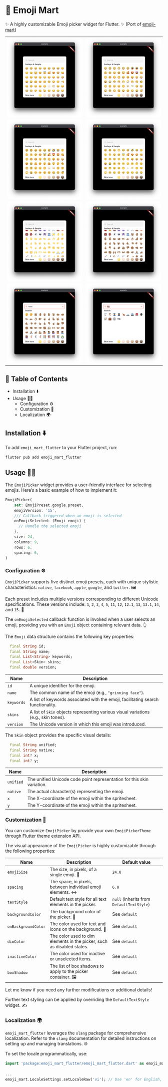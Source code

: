 # 🏪 Emoji Mart

✨ A highly customizable Emoji picker widget for Flutter. ✨ (Port of [emoji-mart](https://github.com/missive/emoji-mart))

|                                                                                                            |                                                                                                            |
| ---------------------------------------------------------------------------------------------------------- | ---------------------------------------------------------------------------------------------------------- |
| ![](https://raw.githubusercontent.com/definev/emoji_mart.dart/main/emoji_mart_flutter/assets/apple.png)    | ![](https://raw.githubusercontent.com/definev/emoji_mart.dart/main/emoji_mart_flutter/assets/facebook.png) |
| ![](https://raw.githubusercontent.com/definev/emoji_mart.dart/main/emoji_mart_flutter/assets/twitter.png)  | ![](https://raw.githubusercontent.com/definev/emoji_mart.dart/main/emoji_mart_flutter/assets/google.png)   |
| ![](https://raw.githubusercontent.com/definev/emoji_mart.dart/main/emoji_mart_flutter/assets/skin-1.png)   | ![](https://raw.githubusercontent.com/definev/emoji_mart.dart/main/emoji_mart_flutter/assets/skin-2.png)   |
| ![](https://raw.githubusercontent.com/definev/emoji_mart.dart/main/emoji_mart_flutter/assets/search-1.png) | ![](https://raw.githubusercontent.com/definev/emoji_mart.dart/main/emoji_mart_flutter/assets/search-2.png) |

## 📖 Table of Contents

- Installation ⬇️
- Usage 🧑‍💻
    - Configuration ⚙️
    - Customization 🎨
    - Localization 🌍

## Installation ⬇️

To add `emoji_mart_flutter` to your Flutter project, run:

```shell
flutter pub add emoji_mart_flutter
```

## Usage 🧑‍💻

The `EmojiPicker` widget provides a user-friendly interface for selecting emojis. Here’s a basic example of how to implement it:

```dart
EmojiPicker(
    set: EmojiPreset.google.preset,
    emojiVersion: '15',
    /// Callback triggered when an emoji is selected
    onEmojiSelected: (Emoji emoji) {
      // Handle the selected emoji
    },
    size: 24,
    columns: 9,
    rows: 6,
    spacing: 6,
)
```

### Configuration ⚙️

`EmojiPicker` supports five distinct emoji presets, each with unique stylistic characteristics: `native`, `facebook`, `apple`, `google`, and `twitter`. 🖼️

Each preset includes multiple versions corresponding to different Unicode specifications. These versions include: `1`, `2`, `3`, `4`, `5`, `11`, `12`, `12.1`, `13`, `13.1`, `14`, and `15`. 🔢

The `onEmojiSelected` callback function is invoked when a user selects an emoji, providing you with an `Emoji` object containing relevant data. 👆

The `Emoji` data structure contains the following key properties:

```dart
  final String id;
  final String name;
  final List<String> keywords;
  final List<Skin> skins;
  final double version;
```

| Name       | Description                                                                         |
| ---------- | ----------------------------------------------------------------------------------- |
| `id`       | A unique identifier for the emoji.                                                  |
| `name`     | The common name of the emoji (e.g., `"grinning face"`).                             |
| `keywords` | A list of keywords associated with the emoji, facilitating search functionality.    |
| `skins`    | A list of `Skin` objects representing various visual variations (e.g., skin tones). |
| `version`  | The Unicode version in which this emoji was introduced.                             |

The `Skin` object provides the specific visual details:

```dart
  final String unified;
  final String native;
  final int? x;
  final int? y;
```

| Name      | Description                                                            |
| --------- | ---------------------------------------------------------------------- |
| `unified` | The unified Unicode code point representation for this skin variation. |
| `native`  | The actual character(s) representing the emoji.                        |
| `x`       | The X-coordinate of the emoji within the spritesheet.                  |
| `y`       | The Y-coordinate of the emoji within the spritesheet.                  |

### Customization 🎨

You can customize `EmojiPicker` by provide your own `EmojiPickerTheme` through Flutter theme extension API.


The visual appearance of the `EmojiPicker` is highly customizable through the following properties:

| Name                | Description                                                            | Default value                             |
| ------------------- | ---------------------------------------------------------------------- | ----------------------------------------- |
| `emojiSize`         | The size, in pixels, of a single emoji. 📏                              | `24.0`                                    |
| `spacing`           | The space, in pixels, between individual emoji elements. ↔️             | `6.0`                                     |
| `textStyle`         | Default text style for all text elements in the picker.                | `null` (inherits from `DefaultTextStyle`) |
| `backgroundColor`   | The background color of the picker. 🎨                                  | See `default`                             |
| `onBackgroundColor` | The color used for text and icons on the background. 🎨                 | See `default`                             |
| `dimColor`          | The color used to dim elements in the picker, such as disabled states. | See `default`                            |
| `inactiveColor`     | The color used for inactive or unselected items.                       | See `default`                             |
| `boxShadow`         | The list of box shadows to apply to the picker container. 🖼️            | See `default`                             |

Let me know if you need any further modifications or additional details!

Further text styling can be applied by overriding the `DefaultTextStyle` widget. ✍️

### Localization 🌍

`emoji_mart_flutter` leverages the `slang` package for comprehensive localization. Refer to the `slang` documentation for detailed instructions on setting up and managing translations. 🌐

To set the locale programmatically, use:

```dart
import 'package:emoji_mart_flutter/emoji_mart_flutter.dart' as emoji_mart;

...
emoji_mart.LocaleSettings.setLocaleRaw('vi'); // Use 'en' for English, 'es' for Spanish, etc.
```
